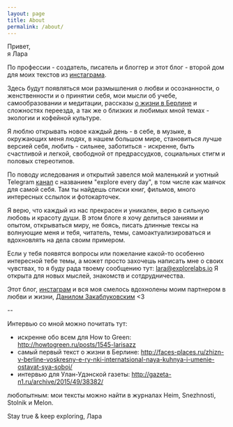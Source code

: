 ```yaml
---
layout: page
title: About
permalink: /about/
---
```


Привет,  
я Лара

По профессии - создатель, писатель и блоггер и этот блог - второй дом для моих текстов из [инстаграма](https://www.instagram.com/explore/tags/лараитексты/).  

Здесь будут появляться мои размышления о любви и осознанности, о женственности и о принятии себя, мои мысли об учебе, самообразовании и медитации, рассказы [о жизни в Берлине](https://www.instagram.com/explore/tags/laraexplores_berlin/) и сложностях переезда, а так же о близких и любимых мной темах - экологии и кофейной культуре. 

Я люблю открывать новое каждый день - в себе, в музыке, в окружающих меня людях, в нашем большом мире, становиться лучше версией себя, любить - сильнее, заботиться - искренне, быть счастливой и легкой, свободной от предрассудков, социальных стигм и половых стереотипов.   

По поводу иследования и открытий завелся мой маленький и уютный Telegram [канал](https://t.me/explorevryday) с названием "explore every day", в том числе как маячок для самой себя. Там ты найдешь списки книг, фильмов, много интересных сслылок и фотокарточек. 

Я верю, что каждый из нас прекрасен и уникален, верю в сильную любовь и красоту души. В этом блоге я хочу делиться заниями и опытом, открываться миру, не боясь, писать длинные тексы на волнующие меня и тебя, читатель, темы, самоактуализироваться и вдохновлять на дела своим примером.

Если у тебя появятся вопросы или пожелание какой-то особенно интересной тебе темы, а может просто захочешь написать мне о своих чувствах, то я буду рада твоему сообщению тут: lara@explorelabs.io
Я открыта для новых мыслей, знакомств и сотдрудничества. 

Этот блог, [инстаграм](https://www.instagram.com/larisazz/) и вся моя смелось вдохнолены моим партнером в любви и жизни, [Данилом Закаблуковским](http://danilz.me) <3 

--

Интервью со мной можно почитать тут:

- искренне обо всем для How to Green: <http://howtogreen.ru/posts/1545-larisazz>
- самый первый текст о жизни в Берлине: <http://faces-places.ru/zhizn-v-berline-voskresny-e-ry-nki-internatsional-naya-kuhnya-i-umenie-ostavat-sya-soboj/>
- интервью для Улан-Удэнской газеты: <http://gazeta-n1.ru/archive/2015/49/38382/>

любопытным: мои тексты можно найти в журналах Heim, Snezhnosti, Stolnik и Melon. 

Stay true & keep exploring,
Лара

